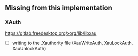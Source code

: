 ## Missing from this implementation

### XAuth

https://gitlab.freedesktop.org/xorg/lib/libxau

- [ ] writing to the .Xauthority file (XauWriteAuth, XauLockAuth, XauUnlockAuth)
